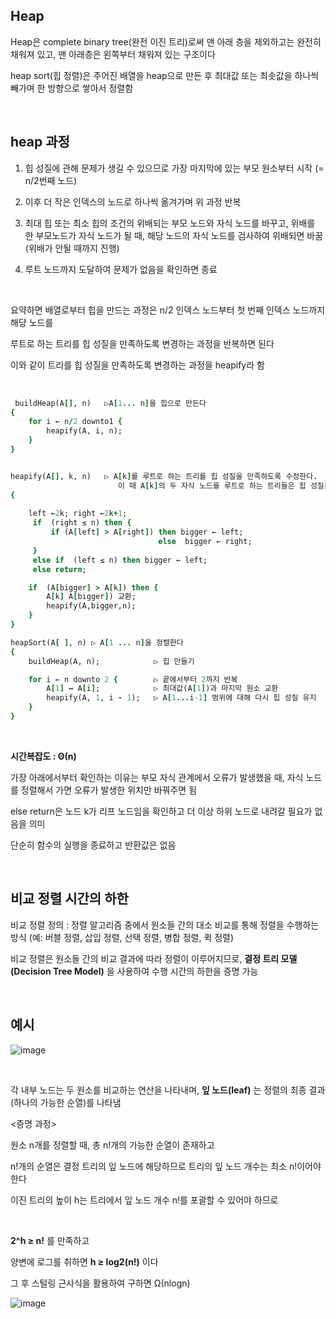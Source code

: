 ## Heap

Heap은 complete binary tree(완전 이진 트리)로써 맨 아래 층을 제외하고는 완전히 채워져 있고, 맨 아래층은 왼쪽부터 채워져 있는 구조이다 

heap sort(힙 정렬)은 주어진 배열을 heap으로 만든 후 최대값 또는 최솟값을 하나씩 빼가며 한 방향으로 쌓아서 정렬함

<br/>

## heap 과정 

1. 힙 성질에 관해 문제가 생길 수 있으므로 가장 마지막에 있는 부모 원소부터 시작 (= n/2번째 노드)

2. 이후 더 작은 인덱스의 노드로 하나씩 옮겨가며 위 과정 반복

3. 최대 힙 또는 최소 힙의 조건의 위배되는 부모 노드와 자식 노드를 바꾸고, 위배를 한 부모노드가 자식 노드가 될 때, 해당 노드의 자식 노드를 검사하여 위배되면 바꿈(위배가 안될 때까지 진행)

4. 루트 노드까지 도달하여 문제가 없음을 확인하면 종료 

<br/>

요약하면 배열로부터 힙을 만드는 과정은 n/2 인덱스 노드부터 첫 번째 인덱스 노드까지 해당 노드를 

루트로 하는 트리를 힙 성질을 만족하도록 변경하는 과정을 반복하면 된다

이와 같이 트리를 힙 성질을 만족하도록 변경하는 과정을 heapify라 함

<br/>

```ruby
 buildHeap(A[], n)   ▷A[1... n]을 힙으로 만든다 
{ 
    for i ← n/2 downto1 { 
        heapify(A, i, n);
    } 
}


heapify(A[], k, n)   ▷ A[k]를 루트로 하는 트리를 힙 성질을 만족하도록 수정한다.
                        이 때 A[k]의 두 자식 노드를 루트로 하는 트리들은 힙 성질을 만족한다고 가정한다.
{
 
    left ←2k; right ←2k+1;
     if  (right ≤ n) then {
         if (A[left] > A[right]) then bigger ← left;
                                 else  bigger ← right;
     }
     else if  (left ≤ n) then bigger ← left;
     else return;

    if  (A[bigger] > A[k]) then {
        A[k] A[bigger]) 교환;
        heapify(A,bigger,n);
    }
}

heapSort(A[ ], n) ▷ A[1 ... n]을 정렬한다
{
    buildHeap(A, n);            ▷ 힙 만들기

    for i ← n downto 2 {        ▷ 끝에서부터 2까지 반복
        A[1] ↔ A[i];            ▷ 최대값(A[1])과 마지막 원소 교환
        heapify(A, 1, i - 1);   ▷ A[1...i-1] 범위에 대해 다시 힙 성질 유지
    }
}
```

<br/>

**시간복잡도 : Θ(n)**

가장 아래에서부터 확인하는 이유는 부모 자식 관계에서 오류가 발생했을 때, 자식 노드를 정렬해서 가면 오류가 발생한 위치만 바꿔주면 됨 

else return은 노드 k가 리프 노드임을 확인하고 더 이상 하위 노드로 내려갈 필요가 없음을 의미

단순히 함수의 실행을 종료하고 반환값은 없음 

<br/>

## 비교 정렬 시간의 하한 

비교 정렬 정의 : 정렬 알고리즘 중에서 원소들 간의 대소 비교를 통해 정렬을 수행하는 방식 (예: 버블 정렬, 삽입 정렬, 선택 정렬, 병합 정렬, 퀵 정렬)

비교 정렬은 원소들 간의 비교 결과에 따라 정렬이 이루어지므로, **결정 트리 모델(Decision Tree Model)** 을 사용하여 수행 시간의 하한을 증명 가능

<br/>

## 예시

![image](https://github.com/user-attachments/assets/1c87f41d-6b30-48d9-9e68-70ef522c0905)

<br/>

각 내부 노드는 두 원소를 비교하는 연산을 나타내며, **잎 노드(leaf)** 는 정렬의 최종 결과(하나의 가능한 순열)를 나타냄

<증명 과정>

원소 n개를 정렬할 때, 총 n!개의 가능한 순열이 존재하고

n!개의 순열은 결정 트리의 잎 노드에 해당하므로 트리의 잎 노드 개수는 최소 n!이어야 한다

이진 트리의 높이 h는 트리에서 잎 노드 개수 n!를 포괄할 수 있어야 하므로

<br/>

**2^h ≥ n!** 를 만족하고 

양변에 로그를 취하면 **h ≥ log2(n!)** 이다 

그 후 스털링 근사식을 활용하여 구하면 Ω(nlogn)

![image](https://github.com/user-attachments/assets/64df7b55-ba0f-47bf-969f-610d18aedcb6)




































